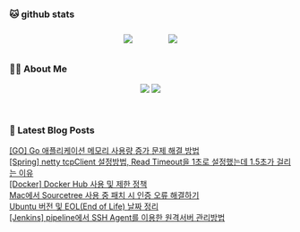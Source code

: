 
###  🐱 github stats  

<div id="main" align="center">
    <img src="https://github-readme-stats.vercel.app/api?username=peterica&count_private=true&show_icons=true&theme=radical"
        style="height: auto; margin-left: 20px; margin-right: 20px; padding: 10px;"/>
    <img src="https://github-readme-stats.vercel.app/api/top-langs/?username=peterica&layout=compact"   
        style="height: auto; margin-left: 20px; margin-right: 20px; padding: 10px;"/>
</div>

###  💁‍♀️ About Me  
<p align="center">
    <a href="https://peterica.tistory.com/"><img src="https://img.shields.io/badge/Blog-FF5722?style=flat-square&logo=Blogger&logoColor=white"/></a>
    <a href="mailto:ilovefran.ofm@gmail.com"><img src="https://img.shields.io/badge/Gmail-d14836?style=flat-square&logo=Gmail&logoColor=white&link=ilovefran.ofm@gmail.com"/></a>
</p>

<br>

### 📕 Latest Blog Posts   

<a href ="https://peterica.tistory.com/873"> [GO] Go 애플리케이션 메모리 사용량 증가 문제 해결 방법 </a> <br>
<a href ="https://peterica.tistory.com/871"> [Spring] netty tcpClient 설정방법, Read Timeout을 1초로 설정했는데 1.5초가 걸리는 이유 </a> <br>
<a href ="https://peterica.tistory.com/870"> [Docker] Docker Hub 사용 및 제한 정책 </a> <br>
<a href ="https://peterica.tistory.com/869"> Mac에서 Sourcetree 사용 중 패치 시 인증 오류 해결하기 </a> <br>
<a href ="https://peterica.tistory.com/868"> Ubuntu 버전 및 EOL(End of Life) 날짜 정리 </a> <br>
<a href ="https://peterica.tistory.com/861"> [Jenkins] pipeline에서 SSH Agent를 이용한 원격서버 관리방법 </a> <br>
